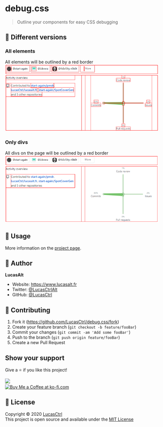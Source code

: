 # debug.css
> Outline your components for easy CSS debugging

## 🌈 Different versions

### All elements
All elements will be outlined by a red border
![](./screenshots/allElements.png)

### Only divs
All divs on the page will be outlined by a red border
![](./screenshots/divs.png)

## 📖 Usage

More information on the [project page](https://lucasalt.fr/work/debug-css/).

## 👤 Author

**LucasAlt**
* Website: https://www.lucasalt.fr
* Twitter: [@LucasCtrlAlt](https://twitter.com/LucasCtrlAlt)
* GitHub: [@LucasCtrl](https://github.com/LucasCtrl)

## 🤝 Contributing

1. Fork it (https://github.com/LucasCtrl/debug.css/fork)
2. Create your feature branch (`git checkout -b feature/fooBar`)
3. Commit your changes (`git commit -am 'Add some fooBar'`)
4. Push to the branch (`git push origin feature/fooBar`)
5. Create a new Pull Request

## Show your support

Give a ⭐️ if you like this project!

<a href="https://www.patreon.com/LucasAlt">
  <img src="https://c5.patreon.com/external/logo/become_a_patron_button@2x.png" width="160">
</a>
<br />
<a href='https://ko-fi.com/S6S21FLR2' target='_blank'>
  <img width='160' style='border:0px;width:160px;' src='https://cdn.ko-fi.com/cdn/kofi1.png?v=2' border='0' alt='Buy Me a Coffee at ko-fi.com' />
</a>

## 📝 License

Copyright © 2020 [LucasCtrl](https://github.com/LucasCtrl/debug.css/blob/master/LICENSE)<br />
This project is open source and available under the [MIT License](https://github.com/LucasCtrl/debug.css/blob/master/LICENSE)